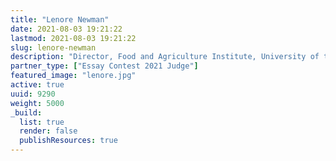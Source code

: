 ```yaml
---
title: "Lenore Newman"
date: 2021-08-03 19:21:22
lastmod: 2021-08-03 19:21:22
slug: lenore-newman
description: "Director, Food and Agriculture Institute, University of the Fraser Valley"
partner_type: ["Essay Contest 2021 Judge"]
featured_image: "lenore.jpg"
active: true
uuid: 9290
weight: 5000
_build:
  list: true
  render: false
  publishResources: true
---
```

